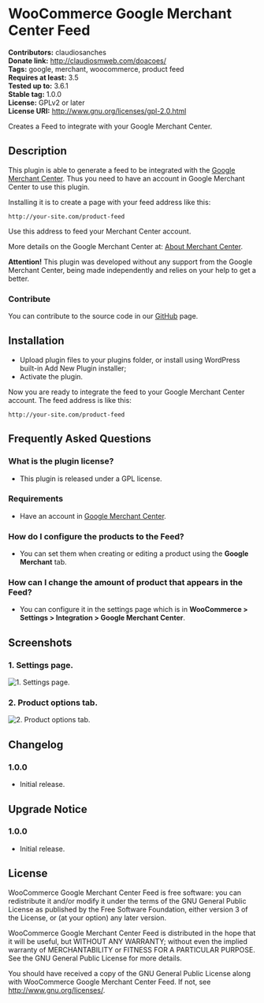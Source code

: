 # WooCommerce Google Merchant Center Feed #
**Contributors:** claudiosanches  
**Donate link:** http://claudiosmweb.com/doacoes/  
**Tags:** google, merchant, woocommerce, product feed  
**Requires at least:** 3.5  
**Tested up to:** 3.6.1  
**Stable tag:** 1.0.0  
**License:** GPLv2 or later  
**License URI:** http://www.gnu.org/licenses/gpl-2.0.html  

Creates a Feed to integrate with your Google Merchant Center.

## Description ##

This plugin is able to generate a feed to be integrated with the [Google Merchant Center](http://www.google.com/merchants/).
Thus you need to have an account in Google Merchant Center to use this plugin.

Installing it is to create a page with your feed address like this:

    http://your-site.com/product-feed

Use this address to feed your Merchant Center account.

More details on the Google Merchant Center at: [About Merchant Center](https://support.google.com/merchants/answer/188493).

**Attention!**
This plugin was developed without any support from the Google Merchant Center, being made ​​independently and relies on your help to get a better.

### Contribute ###

You can contribute to the source code in our [GitHub](https://github.com/claudiosmweb/woocommerce-google-merchant-center-feed) page.

## Installation ##

* Upload plugin files to your plugins folder, or install using WordPress built-in Add New Plugin installer;
* Activate the plugin.

Now you are ready to integrate the feed to your Google Merchant Center account.
The feed address is like this:

    http://your-site.com/product-feed

## Frequently Asked Questions ##

### What is the plugin license? ###

* This plugin is released under a GPL license.

### Requirements ###

* Have an account in [Google Merchant Center](http://www.google.com/merchants/).

### How do I configure the products to the Feed? ###

* You can set them when creating or editing a product using the **Google Merchant** tab.

### How can I change the amount of product that appears in the Feed? ###

* You can configure it in the settings page which is in **WooCommerce > Settings > Integration > Google Merchant Center**.

## Screenshots ##

### 1. Settings page. ###
![1. Settings page.](http://s.wordpress.org/extend/plugins/woocommerce-google-merchant-center-feed/screenshot-1.png)

### 2. Product options tab. ###
![2. Product options tab.](http://s.wordpress.org/extend/plugins/woocommerce-google-merchant-center-feed/screenshot-2.png)


## Changelog ##

### 1.0.0 ###

* Initial release.

## Upgrade Notice ##

### 1.0.0 ###

* Initial release.

## License ##

WooCommerce Google Merchant Center Feed is free software: you can redistribute it and/or modify it under the terms of the GNU General Public License as published by the Free Software Foundation, either version 3 of the License, or (at your option) any later version.

WooCommerce Google Merchant Center Feed is distributed in the hope that it will be useful, but WITHOUT ANY WARRANTY; without even the implied warranty of MERCHANTABILITY or FITNESS FOR A PARTICULAR PURPOSE. See the GNU General Public License for more details.

You should have received a copy of the GNU General Public License along with WooCommerce Google Merchant Center Feed. If not, see <http://www.gnu.org/licenses/>.

